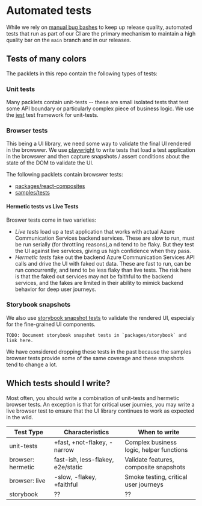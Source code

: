 # Automated tests

While we rely on [manual bug bashes](../releases/release-checklist.md) to keep up release quality, automated tests that run as part of our CI are the primary mechanism to maintain a high quality bar on the `main` branch and in our releases.

## Tests of many colors

The packlets in this repo contain the following types of tests:

### Unit tests

Many packlets contain unit-tests -- these are small isolated tests that test some API boundary or particularly complex piece of business logic. We use the [jest](https://jestjs.io/) test framework for unit-tests.

### Browser tests

This being a UI library, we need some way to validate the final UI rendered in the browswer. We use [playwright](https://playwright.dev/) to write tests that load a test application in the browswer and then capture snapshots / assert conditions about the state of the DOM to validate the UI.

The following packlets contain browswer tests:

* [packages/react-composites](../../packages/react-composites/tests/README.md)
* [samples/tests](../../samples/tests/README.md)

#### Hermetic tests vs Live Tests

Broswer tests come in two varieties:

* *Live tests* load up a test application that works with actual Azure Communication Services backend services. These are slow to run, must be run serially (for throttling reasons),a nd tend to be flaky. But they test the UI against live services, giving us high confidence when they pass.
* *Hermetic tests* fake out the backend Azure Communication Services API calls and drive the UI with faked out data. These are fast to run, can be run concurrently, and tend to be less flaky than live tests. The risk here is that the faked out services may not be faithful to the backend services, and the fakes are limited in their ability to mimick backend behavior for deep user journeys.

### Storybook snapshots

We also use [storybook snapshot tests](https://storybook.js.org/docs/react/writing-tests/snapshot-testing) to validate the rendered UI, especialy for the fine-grained UI components.

    TODO: Document storybook snapshot tests in `packages/storybook` and link here.

We have considered dropping these tests in the past because the samples browser tests provide some of the same coverage and these snapshots tend to change a lot.

## Which tests should I write?

Most often, you should write a combination of unit-tests and hermetic browser tests. An exception is that for critical user journies, you may write a live browser test to ensure that the UI library continues to work as expected in the wild.

| Test Type         |  Characteristics                  | When to write                               |
| ----------------- | --------------------------------- | ------------------------------------------- |
| unit-tests        | +fast, +not-flakey, -narrow       | Complex business logic, helper functions    |
| browser: hermetic | fast-ish, less-flakey, e2e/static | Validate features, composite snapshots      |
| browser: live     | -slow, -flakey, +faithful         | Smoke testing, critical user journeys       |
| storybook         | ??                                | ??                                          |
